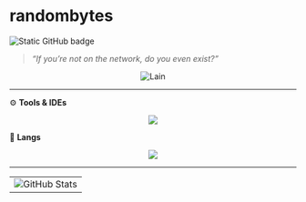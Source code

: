 <h1> randombytes </h1>

<img src="https://img.shields.io/static/v1?label=Overview&message=randombytes&color=1f1f1f&style=for-the-badge&logo=GitHub" alt="Static GitHub badge">

> _“If you’re not on the network, do you even exist?”_

<p align="center">
  <img src="https://i.pinimg.com/736x/7b/f7/4b/7bf74b0e8267d4f42e4ccd30b641961b.jpg" alt="Lain"/>
</p>

---

⚙️ <strong>Tools & IDEs</strong>

<p align="center">
  <a href="https://github.com/bytesrandomly">
    <img src="https://skillicons.dev/icons?i=idea,vscode" />
  </a>
</p>

🧠 <strong>Langs</strong>

<p align="center">
    <a href="https://github.com/bytesrandomly">
    <img src="https://skillicons.dev/icons?i=js,java&theme=light" />
  </a>
</p>

---

<table align="center" cellpadding="0" cellspacing="10">
  <tr>
    <td>
      <img
        src="https://github-readme-stats.vercel.app/api?username=bytesrandomly&theme=dark&hide_border=false&include_all_commits=true"
        alt="GitHub Stats"
      />
    </td>
  </tr>
</table>




